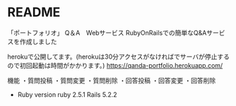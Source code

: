 # README

「ポートフォリオ」
Q＆A　Webサービス
RubyOnRailsでの簡単なQ&Aサービスを作成しました

herokuで公開してます。(herokuは30分アクセスがなければでサーバが停止するので初回起動は時間がかかります。)
https://qanda-portfolio.herokuapp.com/

機能
・質問投稿
・質問変更
・質問削除
・回答投稿
・回答変更
・回答削除

* Ruby version
ruby 2.5.1
Rails 5.2.2
